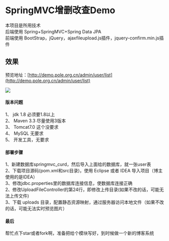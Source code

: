 # SpringMVC增删改查Demo
本项目是所用技术 <br/>
后端使用 Spring+SpringMVC+Spring Data JPA <br/>
前端使用 BootStrap，jQuery，ajaxfileupload.js插件，jquery-confirm.min.js插件 <br/>


## 效果
预览地址：[http://demo.pole.org.cn/admin/user/list](http://demo.pole.org.cn/admin/user/list)  <br/>

![](https://pole.org.cn/www/uploads/2017/12/curd.jpg)


#### 版本问题
1、 jdk 1.8 必须要1.8以上  <br/>
2、 Maven 3.3 尽量使用3版本  <br/>
3、 Tomcat7.0 这个没要求  <br/>
4、 MySQL 无要求 <br/>
5、 开发工具，无要求 <br/>


#### 部署步骤
1、新建数据库springmvc_curd，然后导入上面给的数据库，就一张user表 <br/>
2、下载项目源码(pom.xml和src目录)，使用 Eclipse 或者 IDEA 导入项目（博主使用的是IDEA） <br/>
3、修改jdbc.properties里的数据库连接信息，使数据库连接正确<br/>
2、修改UploadFileController的第24行，即修改上传目录(如果不改的话，可能无法上传文件)<br/>
3、下载 uploads 目录，配置静态资源映射，通过服务器访问本地文件（如果不改的话，可能无法实时预览图片）<br/>


#### 最后
帮忙点下star或者fork啊，准备把给个模块写好，到时候做一个新的博客系统
